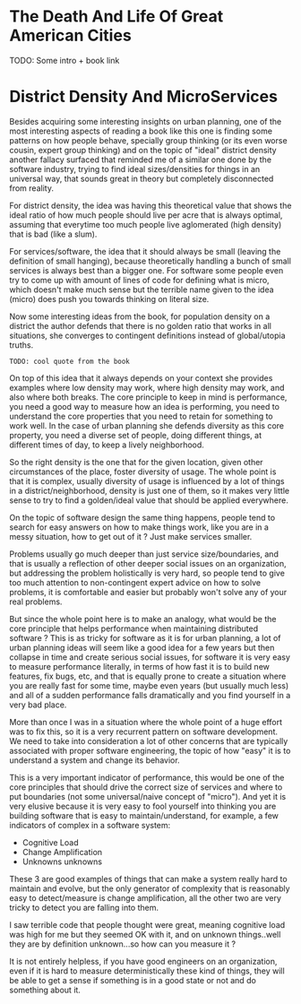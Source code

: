 # The Death And Life Of Great American Cities

TODO: Some intro + book link

# District Density And MicroServices

Besides acquiring some interesting insights on urban planning,
one of the most interesting aspects of reading a book like this one
is finding some patterns on how people behave, specially group
thinking (or its even worse cousin, expert group thinking) and
on the topic of "ideal" district density another fallacy surfaced
that reminded me of a similar one done by the software industry,
trying to find ideal sizes/densities for things in an universal
way, that sounds great in theory but completely disconnected from
reality.

For district density, the idea was having this theoretical value
that shows the ideal ratio of how much people should live per
acre that is always optimal, assuming that everytime too much
people live aglomerated (high density) that is bad (like a slum). 

For services/software, the idea that it should always be small
(leaving the definition of small hanging), because theoretically
handling a bunch of small services is always best than a bigger one.
For software some people even try to come up with amount of lines of
code for defining what is micro, which doesn't make much sense but
the terrible name given to the idea (micro) does push you towards
thinking on literal size.

Now some interesting ideas from the book, for population density on
a district the author defends that there is no golden ratio that
works in all situations, she converges to contingent definitions
instead of global/utopia truths.

```
TODO: cool quote from the book
```

On top of this idea that it always depends on your context she
provides examples where low density may work, where high density
may work, and also where both breaks. The core principle to keep
in mind is performance, you need a good way to measure how an
idea is performing, you need to understand the core properties
that you need to retain for something to work well. In the case
of urban planning she defends diversity as this core property,
you need a diverse set of people, doing different things, at
different times of day, to keep a lively neighborhood.

So the right density is the one that for the given location,
given other circumstances of the place, foster diversity of usage.
The whole point is that it is complex, usually diversity of usage
is influenced by a lot of things in a district/neighborhood, density
is just one of them, so it makes very little sense to try to find
a golden/ideal value that should be applied everywhere.

On the topic of software design the same thing happens, people tend
to search for easy answers on how to make things work, like you are in
a messy situation, how to get out of it ? Just make services smaller.

Problems usually go much deeper than just service size/boundaries,
and that is usually a reflection of other deeper social issues
on an organization, but addressing the problem holistically is very
hard, so people tend to give too much attention to non-contingent
expert advice on how to solve problems, it is comfortable and easier
but probably won't solve any of your real problems.

But since the whole point here is to make an analogy, what would be the
core principle that helps performance when maintaining distributed
software ? This is as tricky for software as it is for urban planning,
a lot of urban planning ideas will seem like a good idea for a few years
but then collapse in time and create serious social issues, for software
it is very easy to measure performance literally, in terms of how fast
it is to build new features, fix bugs, etc, and that is equally prone
to create a situation where you are really fast for some time, maybe even
years (but usually much less) and all of a sudden performance falls
dramatically and you find yourself in a very bad place.

More than once I was in a situation where the whole point of a huge effort
was to fix this, so it is a very recurrent pattern on software development.
We need to take into consideration a lot of other concerns that are
typically associated with proper software engineering, the topic of
how "easy" it is to understand a system and change its behavior.

This is a very important indicator of performance, this would be one of the
core principles that should drive the correct size of services and where
to put boundaries (not some universal/naive concept of "micro"). And yet
it is very elusive because it is very easy to fool yourself into thinking
you are building software that is easy to maintain/understand, for example,
a few indicators of complex in a software system:

* Cognitive Load
* Change Amplification
* Unknowns unknowns

These 3 are good examples of things that can make a system really hard
to maintain and evolve, but the only generator of complexity that is reasonably
easy to detect/measure is change amplification, all the other two are very
tricky to detect you are falling into them.

I saw terrible code that people thought were great, meaning cognitive load was high
for me but they seemed OK with it, and on unknown things..well they are by definition
unknown...so how can you measure it ?

It is not entirely helpless, if you have good engineers on an organization, even
if it is hard to measure deterministically these kind of things, they will be
able to get a sense if something is in a good state or not and do something
about it.
